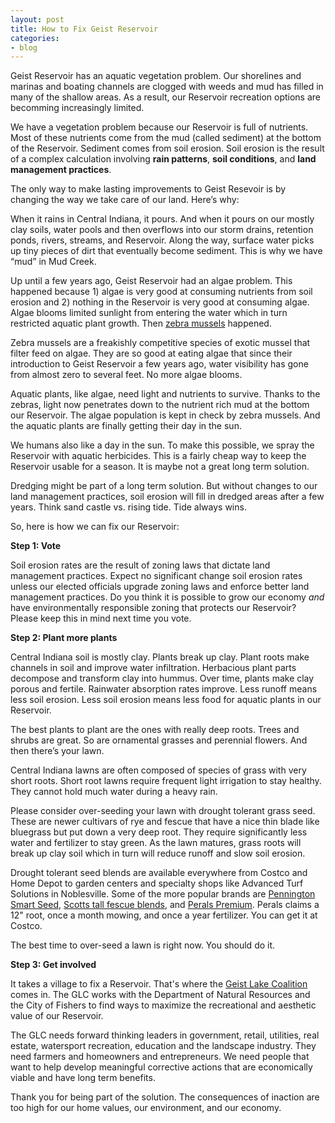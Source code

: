 ```yaml
---
layout: post
title: How to Fix Geist Reservoir
categories:
- blog
---
```


Geist Reservoir has an aquatic vegetation problem. Our shorelines and marinas and boating channels are clogged with weeds and mud has filled in many of the shallow areas. As a result, our Reservoir recreation options are becomming increasingly limited.

We have a vegetation problem because our Reservoir is full of nutrients. Most of these nutrients come from the mud (called sediment) at the bottom of the Reservoir. Sediment comes from soil erosion.  Soil erosion is the result of a complex calculation involving **rain patterns**, **soil conditions**, and **land management practices**.

The only way to make lasting improvements to Geist Resevoir is by changing the way we take care of our land. Here’s why:

When it rains in Central Indiana, it pours.  And when it pours on our mostly clay soils, water pools and then overflows into our storm drains, retention ponds, rivers, streams, and Reservoir. Along the way, surface water picks up tiny pieces of dirt that eventually become sediment.  This is why we have “mud” in Mud Creek. 

Up until a few years ago, Geist Reservoir had an algae problem. This happened because 1) algae is very good at consuming nutrients from soil erosion and 2) nothing in the Reservoir is very good at consuming algae. Algae blooms limited sunlight from entering the water which in turn restricted aquatic plant growth. Then [zebra mussels](https://en.wikipedia.org/wiki/Zebra_mussel) happened.

Zebra mussels are a freakishly competitive species of exotic mussel that filter feed on algae.  They are so good at eating algae that since their introduction to Geist Reservoir a few years ago, water visibility has gone from almost zero to several feet. No more algae blooms. 

Aquatic plants, like algae, need light and nutrients to survive. Thanks to the zebras, light now penetrates down to the nutrient rich mud at the bottom our Reservoir. The algae population is kept in check by zebra mussels. And the aquatic plants are finally getting their day in the sun.

We humans also like a day in the sun. To make this possible, we spray the Reservoir with aquatic herbicides. This is a fairly cheap way to keep the Reservoir usable for a season. It is maybe not a great long term solution. 

Dredging might be part of a long term solution. But without changes to our land management practices, soil erosion will fill in dredged areas after a few years. Think sand castle vs. rising tide. Tide always wins.

So, here is how we can fix our Reservoir:

**Step 1: Vote**

Soil erosion rates are the result of zoning laws that dictate land management practices. Expect no significant change soil erosion rates unless our elected officials upgrade zoning laws and enforce better land management practices.  Do you think it is possible to grow our economy *and* have environmentally responsible zoning that protects our Reservoir?  Please keep this in mind next time you vote.

**Step 2: Plant more plants**

Central Indiana soil is mostly clay. Plants break up clay. Plant roots make channels in soil and improve water infiltration. Herbacious plant parts decompose and transform clay into hummus. Over time, plants make clay porous and fertile. Rainwater absorption rates improve. Less runoff means less soil erosion. Less soil erosion means less food for aquatic plants in our Reservoir. 

The best plants to plant are the ones with really deep roots. Trees and shrubs are great. So are ornamental grasses and perennial flowers. And then there’s your lawn.

Central Indiana lawns are often composed of species of grass with very short roots. Short root lawns require frequent light irrigation to stay healthy. They cannot hold much water during a heavy rain. 

Please consider over-seeding your lawn with drought tolerant grass seed.  These are newer cultivars of rye and fescue that have a nice thin blade like bluegrass but put down a very deep root. They require significantly less water and fertilizer to stay green. As the lawn matures, grass roots will break up clay soil which in turn will reduce runoff and slow soil erosion. 

Drought tolerant seed blends are available everywhere from Costco and Home Depot to garden centers and specialty shops like Advanced Turf Solutions in Noblesville. Some of the more popular brands are [Pennington Smart Seed](http://www.penningtonseed.com/products/smart-seed), [Scotts tall fescue blends](http://www.scotts.com/smg/gocat/turf-builder-grass-seeds/cat50050), and [Perals Premium](http://www.pearlspremium.com/). Perals claims a 12" root, once a month mowing, and once a year fertilizer. You can get it at Costco. 

The best time to over-seed a lawn is right now. You should do it.
   
**Step 3: Get involved**

It takes a village to fix a Reservoir.  That's where the [Geist Lake Coalition](http://geistlake.com/) comes in.  The GLC works with the Department of Natural Resources and the City of Fishers to find ways to maximize the recreational and aesthetic value of our Reservoir. 

The GLC needs forward thinking leaders in government, retail, utilities, real estate, watersport recreation, education and the landscape industry. They need farmers and homeowners and entrepreneurs. We need people that want to help develop meaningful corrective actions that are economically viable and have long term benefits.

Thank you for being part of the solution. The consequences of inaction are too high for our home values, our environment, and our economy.
